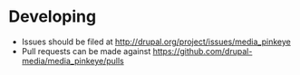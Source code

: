 # Developing

* Issues should be filed at http://drupal.org/project/issues/media_pinkeye
* Pull requests can be made against https://github.com/drupal-media/media_pinkeye/pulls
